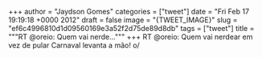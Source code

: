 
+++
author = "Jaydson Gomes"
categories = ["tweet"]
date = "Fri Feb 17 19:19:18 +0000 2012"
draft = false
image = "{TWEET_IMAGE}"
slug = "ef6c4996810d1d09560169e3a52f2d75de89d8db"
tags = ["tweet"]
title = """RT @oreio: Quem vai nerde..."""
+++
RT @oreio: Quem vai nerdear em vez de pular Carnaval levanta a mão! o/
